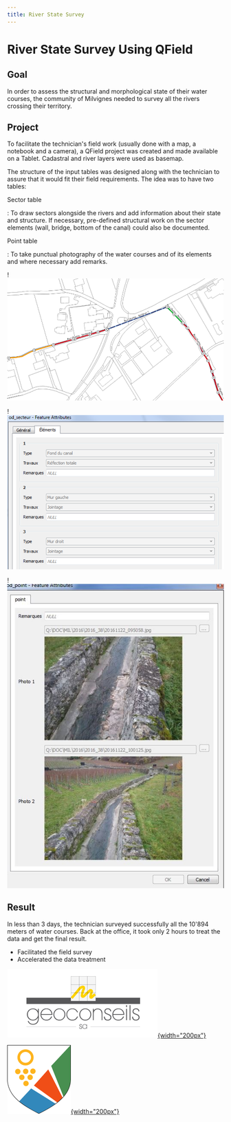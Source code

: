 ```yaml
---
title: River State Survey
---
```


# River State Survey Using QField

## Goal

In order to assess the structural and morphological state of their water
courses, the community of Milvignes needed to survey all the rivers
crossing their territory.

## Project

To facilitate the technician's field work (usually done with a map, a
notebook and a camera), a QField project was created and made available
on a Tablet. Cadastral and river layers were used as basemap.

The structure of the input tables was designed along with the technician
to assure that it would fit their field requirements. The idea was to
have two tables:

Sector table

:   To draw sectors alongside the rivers and add information about their
    state and structure. If necessary, pre-defined structural work on
    the sector elements (wall, bridge, bottom of the canal) could also
    be documented.

Point table

:   To take punctual photography of the water courses and of its
    elements and where necessary add remarks.

!![River State Survey 1](../assets/images/river-state-survey1.png)

!![River State Survey 2](../assets/images/river-state-survey2.png)

!![River State Survey 3](../assets/images/river-state-survey3.jpg)

## Result

In less than 3 days, the technician surveyed successfully all the 10'894
meters of water courses. Back at the office, it took only 2 hours to
treat the data and get the final result.

-   Facilitated the field survey
-   Accelerated the data treatment


[![Géoconseils SA](../assets/images/logo_geoconseils.png){width="200px"}](http://www.geoconseils.ch)

[![Milvignes](../assets/images/logo_milvignes.png){width="200px"}](http://http://www.milvignes.ch/)

